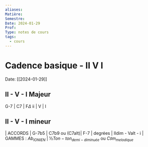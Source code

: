 ```yaml
---
aliases:
Matière:
Semestre:
Date: 2024-01-29
Prof:
Type: notes de cours
tags:
  - cours
---
```

# Cadence basique - II V I 
Date: [[2024-01-29]] 

## II - V - I Majeur
G-7 | C7 | F$\Delta$
ii | V | I 


## II - V - I mineur
| ACCORDS | G-7b5 | C7b9 ou (C7alt)| F-7 |
degrées | IIdim - Valt - i |
GAMMES : $Ab_{IONIEN}$ | $½ Ton-ton_{demi-diminuée}$  ou $C\sharp m_{melodique}$  
